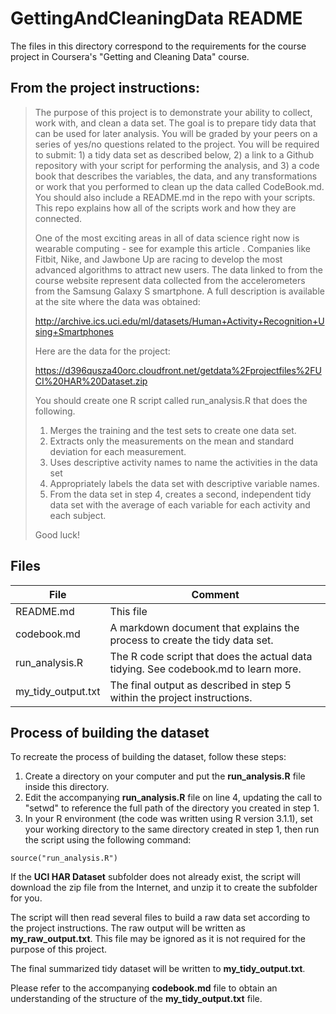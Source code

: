 
GettingAndCleaningData README
=============================

The files in this directory correspond to the requirements for the course project in Coursera's "Getting and Cleaning Data" course.

 
From the project instructions:
------------------------------

> The purpose of this project is to demonstrate your ability to collect, work with, and clean a data set. The goal is to prepare tidy data that can be used for later analysis. You will be graded by your peers on a series of yes/no questions related to the project. You will be required to submit: 1) a tidy data set as described below, 2) a link to a Github repository with your script for performing the analysis, and 3) a code book that describes the variables, the data, and any transformations or work that you performed to clean up the data called CodeBook.md. You should also include a README.md in the repo with your scripts. This repo explains how all of the scripts work and how they are connected.  
> 
> One of the most exciting areas in all of data science right now is wearable computing - see for example this article . Companies like Fitbit, Nike, and Jawbone Up are racing to develop the most advanced algorithms to attract new users. The data linked to from the course website represent data collected from the accelerometers from the Samsung Galaxy S smartphone. A full description is available at the site where the data was obtained: 
> 
> http://archive.ics.uci.edu/ml/datasets/Human+Activity+Recognition+Using+Smartphones 
> 
> Here are the data for the project: 
> 
> https://d396qusza40orc.cloudfront.net/getdata%2Fprojectfiles%2FUCI%20HAR%20Dataset.zip 
> 
> You should create one R script called run_analysis.R that does the following. 
> 1. Merges the training and the test sets to create one data set.
> 2. Extracts only the measurements on the mean and standard deviation for each measurement. 
> 3. Uses descriptive activity names to name the activities in the data set
> 4. Appropriately labels the data set with descriptive variable names. 
> 5. From the data set in step 4, creates a second, independent tidy data set with the average of each variable for each activity and each subject.
> 
> Good luck!


Files
------

File              | Comment
----------------- | -------------------------------------------------------------------------
README.md         | This file
codebook.md       | A markdown document that explains the process to create the tidy data set.
run_analysis.R    | The R code script that does the actual data tidying.  See codebook.md to learn more.
my_tidy_output.txt| The final output as described in step 5 within the project instructions.


Process of building the dataset
-------------------------------

To recreate the process of building the dataset, follow these steps:

1. Create a directory on your computer and put the **run_analysis.R** file inside this directory.
2. Edit the accompanying **run_analysis.R** file on line 4, updating the call to "setwd" to reference the full path of the directory you created in step 1.
3. In your R environment (the code was written using R version 3.1.1), set your working directory to the same directory created in step 1, then run the script using the following command:
``` 
source("run_analysis.R")
```

If the **UCI HAR Dataset** subfolder does not already exist, the script will download the zip file from the Internet, and unzip it to create the subfolder for you.

The script will then read several files to build a raw data set according to the project instructions.  The raw output will be written as **my_raw_output.txt**.  This file may be ignored as it is not required for the purpose of this project.

The final summarized tidy dataset will be written to **my_tidy_output.txt**.

Please refer to the accompanying **codebook.md** file to obtain an understanding of the structure of the **my_tidy_output.txt** file.
